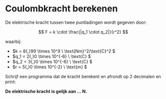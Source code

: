 
# Coulombkracht berekenen

De elektrische kracht tussen twee puntladingen wordt gegeven door:

$$
F = k \cdot \frac{|q_1 \cdot q_2|}{r^2}
$$


waarbij:
- $k = 8{,}99 \times 10^9 \ \text{Nm}^2/\text{C}^2 $
- $q_1 = 2{,}0 \times 10^{-6} \ \text{C} $
- $q_2 = 3{,}0 \times 10^{-6} \ \text{C} $
- $r = 5{,}0 \times 10^{-2} \ \text{m} $

Schrijf een programma dat de kracht berekent en afrondt op 2 decimalen en print:

**De elektrische kracht is gelijk aan ... N.**
